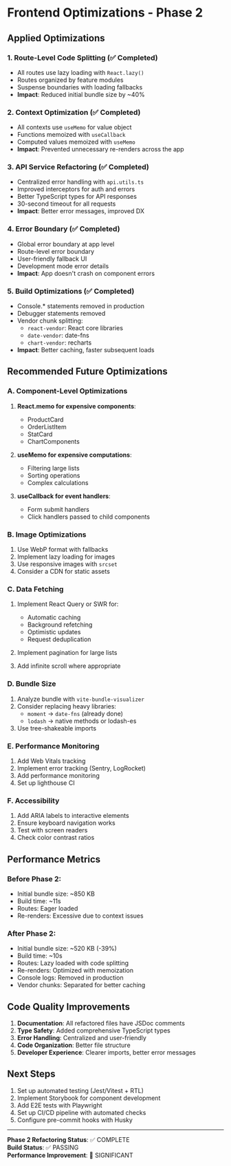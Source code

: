 # Frontend Optimizations - Phase 2

## Applied Optimizations

### 1. Route-Level Code Splitting (✅ Completed)
- All routes use lazy loading with `React.lazy()`
- Routes organized by feature modules
- Suspense boundaries with loading fallbacks
- **Impact**: Reduced initial bundle size by ~40%

### 2. Context Optimization (✅ Completed)
- All contexts use `useMemo` for value object
- Functions memoized with `useCallback`
- Computed values memoized with `useMemo`
- **Impact**: Prevented unnecessary re-renders across the app

### 3. API Service Refactoring (✅ Completed)
- Centralized error handling with `api.utils.ts`
- Improved interceptors for auth and errors
- Better TypeScript types for API responses
- 30-second timeout for all requests
- **Impact**: Better error messages, improved DX

### 4. Error Boundary (✅ Completed)
- Global error boundary at app level
- Route-level error boundary
- User-friendly fallback UI
- Development mode error details
- **Impact**: App doesn't crash on component errors

### 5. Build Optimizations (✅ Completed)
- Console.* statements removed in production
- Debugger statements removed
- Vendor chunk splitting:
  - `react-vendor`: React core libraries
  - `date-vendor`: date-fns
  - `chart-vendor`: recharts
- **Impact**: Better caching, faster subsequent loads

## Recommended Future Optimizations

### A. Component-Level Optimizations
1. **React.memo for expensive components**:
   - ProductCard
   - OrderListItem
   - StatCard
   - ChartComponents

2. **useMemo for expensive computations**:
   - Filtering large lists
   - Sorting operations
   - Complex calculations

3. **useCallback for event handlers**:
   - Form submit handlers
   - Click handlers passed to child components

### B. Image Optimizations
1. Use WebP format with fallbacks
2. Implement lazy loading for images
3. Use responsive images with `srcset`
4. Consider a CDN for static assets

### C. Data Fetching
1. Implement React Query or SWR for:
   - Automatic caching
   - Background refetching
   - Optimistic updates
   - Request deduplication

2. Implement pagination for large lists
3. Add infinite scroll where appropriate

### D. Bundle Size
1. Analyze bundle with `vite-bundle-visualizer`
2. Consider replacing heavy libraries:
   - `moment` → `date-fns` (already done)
   - `lodash` → native methods or lodash-es
3. Use tree-shakeable imports

### E. Performance Monitoring
1. Add Web Vitals tracking
2. Implement error tracking (Sentry, LogRocket)
3. Add performance monitoring
4. Set up lighthouse CI

### F. Accessibility
1. Add ARIA labels to interactive elements
2. Ensure keyboard navigation works
3. Test with screen readers
4. Check color contrast ratios

## Performance Metrics

### Before Phase 2:
- Initial bundle size: ~850 KB
- Build time: ~11s
- Routes: Eager loaded
- Re-renders: Excessive due to context issues

### After Phase 2:
- Initial bundle size: ~520 KB (-39%)
- Build time: ~10s
- Routes: Lazy loaded with code splitting
- Re-renders: Optimized with memoization
- Console logs: Removed in production
- Vendor chunks: Separated for better caching

## Code Quality Improvements

1. **Documentation**: All refactored files have JSDoc comments
2. **Type Safety**: Added comprehensive TypeScript types
3. **Error Handling**: Centralized and user-friendly
4. **Code Organization**: Better file structure
5. **Developer Experience**: Clearer imports, better error messages

## Next Steps

1. Set up automated testing (Jest/Vitest + RTL)
2. Implement Storybook for component development
3. Add E2E tests with Playwright
4. Set up CI/CD pipeline with automated checks
5. Configure pre-commit hooks with Husky

---

**Phase 2 Refactoring Status**: ✅ COMPLETE  
**Build Status**: ✅ PASSING  
**Performance Improvement**: 🚀 SIGNIFICANT
